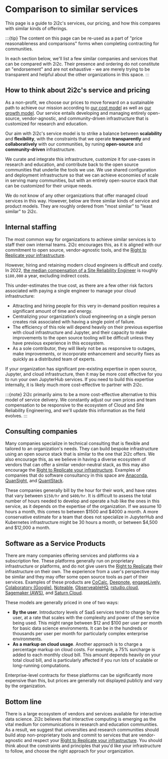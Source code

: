 # Comparison to similar services

This page is a guide to 2i2c's services, our pricing, and how this compares with similar kinds of offerings.

:::{tip}
The content on this page can be re-used as a part of "price reasonableness and comparisons" forms when completing contracting for communities.

In each section below, we'll list a few similar companies and services that can be compared with 2i2c.
Their presence and ordering do not constitute an "endorsement" and are not exhaustive - we are merely trying to be transparent and helpful about the other organizations in this space.
:::

## How to think about 2i2c's service and pricing

As a non-profit, we choose our prices to move forward on a sustainable path to achieve our mission according to [our cost model](costs:human) as well as [our growth model](strategy:growth).
Our service entails developing and managing entirely open-source, vendor-agnostic, and community-driven infrastructure that is customized for research and education.

Our aim with 2i2c's service model is to strike a balance between **scalability** and **flexibility**, with the constraints that we operate **transparently** and **collaboratively** with our communities, by runing **open-source** and **community-driven** infrastructure.

We curate and integrate this infrastructure, customize it for use-cases in research and education, and contribute back to the open source communities that underlie the tools we use.
We use shared configuration and deployment infrastructure so that we can achieve economies of scale in serving many communities, but with an entirely open-source stack that can be customized for their unique needs.

We do not know of any other organizations that offer managed cloud services in this way.
However, below are three similar kinds of service and product models.
They are roughly ordered from "most similar" to "least similar" to 2i2c.

## Internal staffing

The most common way for organizations to achieve similar services is to staff their own internal teams.
2i2c encourages this, as it is aligned with our commitment to open source, vendor-agnostic tools, and the [Right to Replicate your infrastructure](https://2i2c.org/right-to-replicate).

However, hiring and retaining modern cloud engineers is difficult and costly.
In 2022, [the median compensation of a Site Reliability Engineer](https://www.levels.fyi/Salaries/Software-Engineer/Site-Reliability/) is roughly `$180,000` a year, excluding indirect costs.

This under-estimates the true cost, as there are a few other risk factors associated with paying a single engineer to manage your cloud infrastructure:

- Attracting and hiring people for this very in-demand position requires a significant amount of time and energy.
- Centralizing your organization’s cloud engineering on a single person creates risk associated with having a single point of failure.
- The efficiency of this role will depend heavily on their previous expertise with cloud infrastructure and Jupyter, and their capacity to make improvements to the open source tooling will be difficult unless they have previous experience in this ecosystem.
- As a sole contributor, they will likely not be as responsive to outages, make improvements, or incorporate enhancement and security fixes as quickly as a distributed team of experts.

If your organization has significant pre-existing expertise in open source, Jupyter, and cloud infrastructure, then it may be more cost effective for you to run your own JupyterHub services.
If you need to build this expertise internally, it is likely much more cost-effective to partner with 2i2c.

:::{note}
2i2c primarily aims to be a more cost-effective alternative to this model of service delivery.
We constantly adjust our own prices and team compensation to be responsive to the ecosystem of Cloud and Site Reliability Engineering, and we'll update this information as the field evolves.
:::

## Consulting companies

Many companies specialize in technical consulting that is flexible and tailored to an organization's needs.
They can build bespoke infrastructure using an open source stack that is similar to the one that 2i2c offers.
We also encourage this, as we believe in having a diverse ecosystem of vendors that can offer a similar vendor-neutral stack, as this may also encourage the [Right to Replicate your infrastructure](https://2i2c.org/right-to-replicate).
Examples of companies that do software consultancy in this space are [Anaconda](https://www.anaconda.com/), [QuanSight](https://www.quansight.com/), and [QuantStack](https://quantstack.net/).

These companies generally bill by the hour for their work, and have rates that vary between `$150/hr` and `$400/hr`.
It is difficult to assess the total number of hours needed to develop and operate a hub like the ones in this service, as it depends on the expertise of the organization.
If we assume 10 hours a month, this comes to between $1500 and $4000 a month.
A more conservative estimate for a team that does not specialize in JupyterHub and Kubernetes infrastructure might be 30 hours a month, or between $4,500 and $12,000 a month.

## Software as a Service Products

There are many companies offering services and platforms via a subscription fee.
These platforms generally run on proprietary infrastructure or platforms, and do not give users the [Right to Replicate](https://2i2c.org/right-to-replicate) their infrastructure on their own.
The experience from a user's perspective may be similar and they may offer some open source tools as part of their services.
Examples of these products are [CoCalc](https://cocalc.com/), [Deepnote](https://deepnote.com/), [engageLively](https://engagelively.com/), [Colaboratory (Google)](https://colab.research.google.com/), [Noteable](https://noteable.io/), [ObserveableHQ](https://observablehq.com/), [rstudio.cloud](https://rstudio.cloud/), [Sagemaker (AWS)](https://aws.amazon.com/sagemaker/), and [Saturn Cloud](https://saturncloud.io/).

These models are generally priced in one of two ways:

- **By the user**. Introductory levels of SaaS services tend to charge by the user, at a rate that scales with the complexity and power of the service being used. This might range between $12 and $100 per user per month for basic data science environments. It can be in the hundreds or thousands per user per month for particularly complex enterprise environments.
- **As a markup on cloud usage**. Another approach is to charge a percentage markup on cloud costs. For example, a 75% surcharge is added to each monthly cloud bill. This amount depends heavily on your total cloud bill, and is particularly affected if you run lots of scalable or long-running computations.

Enterprise-level contracts for these platforms can be significantly more expensive than this, but prices are generally not displayed publicly and vary by the organization.

## Bottom line

There is a large ecosystem of vendors and services available for interactive data science.
2i2c believes that interactive computing is emerging as the vital medium for communications in research and education communities. As a result, we suggest that universities and research communities should build atop non-proprietary tools and commit to services that are vendor-agnostic and respect your [Right to Replicate your infrastructure](https://2i2c.org/right-to-replicate).
You should think about the constraints and principles that you'd like your infrastructure to follow, and choose the right approach for your organization.
